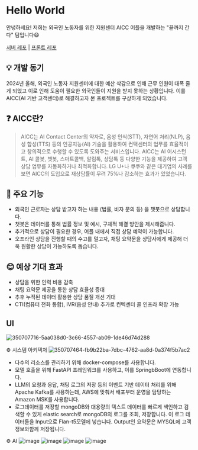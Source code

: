 # Hello World
안녕하세요! 저희는 외국인 노동자를 위한 지원센터 AICC 어플을 개발하는 "끝까지 간다" 팀입니다😄

[서버 레포](https://github.com/HelloWorld-AICC/HelloWorld-Server) | [프론트 레포](https://github.com/HelloWorld-AICC/HelloWorld-Front)

## 💡 개발 동기

2024년 올해, 외국인 노동자 지원센터에 대한 예산 삭감으로 인해 근무 인원이 대폭 줄게 되었고 이로 인해 도움이 필요한 외국인들이 지원을 받지 못하는 상황입니다. 이를 AICC(AI 기반 고객센터)로 해결하고자 본 프로젝트를 구상하게 되었습니다.

## ❓ AICC란?

> AICC는 AI Contact Center의 약자로, 음성 인식(STT), 자연어 처리(NLP), 음성 합성(TTS) 등의 인공지능(AI) 기술을 활용하여 컨택센터의 업무를 효율적이고 창의적으로 수행할 수 있도록 도와주는 서비스입니다. AICC는 AI 어시스턴트, AI 콜봇, 챗봇, 스마트콜백, 알림톡, 상담톡 등 다양한 기능을 제공하여 고객 상담 업무를 자동화하거나 최적화합니다.
LG U+나 쿠쿠와 같은 대기업의 사례를 보면 AICC의 도입으로 재상담률이 무려 75%나 감소하는 효과가 있었습니다.



## 🔧 주요 기능

- 외국인 근로자는 상담 받고자 하는 내용 (법률, 비자 문의 등) 을 챗봇으로 상담합니다.
- 챗봇은 데이터를 통해 법률 정보 및 예시, 구체적 해결 방안을 제시해줍니다.
- 추가적으로 상담이 필요한 경우, 어플 내에서 직접 상담 예약이 가능합니다.
- 오프라인 상담을 진행할 때의 수고를 덜고자, 채팅 요약문을 상담사에게 제공해 더욱 원활한 상담이 가능하도록 돕습니다.


## 😊 예상 기대 효과

- 상담을 위한 인력 비용 감축
- 채팅 요약문 제공을 통한 상담 효율성 증대
- 추후 누적된 데이터 활용한 상담 품질 개선 기대
- CTI(컴퓨터 전화 통합), IVR(음성 안내) 추가로 컨텍센터 콜 인프라 확장 가능

## UI
![350707716-5aa038d0-3c66-4557-ab09-1de46d74d288](https://github.com/user-attachments/assets/a8c7af83-ff8e-4472-9eeb-50360e112d8a)

⚙️ 시스템 아키텍처
![350707464-fb9b22ba-7dbc-4762-aa8d-0a374f5b7ac2](https://github.com/user-attachments/assets/ca5d7bd9-022f-4a02-a985-265cda524ea3)


- 다수의 리소스를 관리하기 위해 docker-compose를 사용합니다.
- 모델 호출을 위해 FastAPI 프레임워크를 사용하고, 이를 SpringbBoot에 연동합니다.
- LLM의 요청과 응답, 채팅 로그의 저장 등의 이벤트 기반 데이터 처리를 위해 Apache Kafka를 사용하는데, AWS에 맞춰서 배포부터 운영을 담당하는 Amazon MSK를 사용합니다.
- 로그데이터를 저장할 mongoDB와 대용량의 텍스트 데이터를 빠르게 색인하고 검색할 수 있게 elastic search로 mongoDB의 로그를 조회, 저장합니다. 이 로그 데이터들을 Input으로 Flan-t5모델에 넣습니다. Output인 요약문은 MYSQL에 고객정보와함께 저장됩니다.

⚙️ AI
![image](https://github.com/user-attachments/assets/8d0dcdc9-2b04-4483-ad0f-dcb4d3073115)
![image](https://github.com/user-attachments/assets/2459101e-e2fc-4869-a31d-e7205110a951)
![image](https://github.com/user-attachments/assets/30b3a211-3e3e-4580-87ac-30b61ff58b0f)
![image](https://github.com/user-attachments/assets/174affba-6b00-47ae-b473-1610a0f28707)






